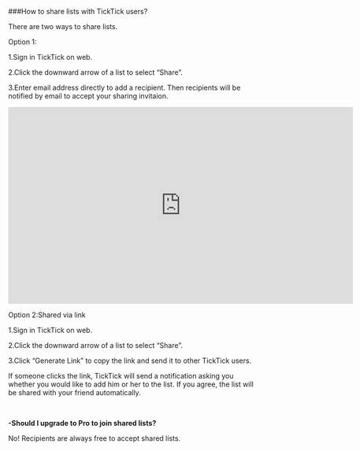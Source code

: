 ###How to share lists with TickTick users?

There are two ways to share lists.

Option 1: 

1.Sign in TickTick on web. 

2.Click the downward arrow of a list to select “Share”.

3.Enter email address directly to add a recipient. Then recipients will be notified by email to accept your sharing invitaion.


<iframe width="700" height="400" src="https://www.youtube.com/embed/YuD9gS2DQyY?list=PLbWRKVi0_aTH4wo0Z2kCuMy7RHV7t9onw" frameborder="0" allowfullscreen></iframe>


<br />

Option 2:Shared via link

1.Sign in TickTick on web. 

2.Click the downward arrow of a list to select “Share”.

3.Click “Generate Link” to copy the link and send it to other TickTick users. 

If someone clicks the link, TickTick will send a notification asking you whether you would like to add him or her to the list. If you agree, the list will be shared with your friend automatically. 


<br />

**-Should I upgrade to Pro to join shared lists?**

No! Recipients are always free to accept shared lists. 




